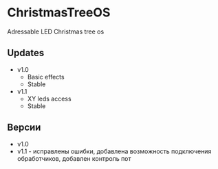 # ChristmasTreeOS
Adressable LED Christmas tree os

## Updates
 - v1.0 <br>
    - Basic effects <br>
    - Stable <br>
 - v1.1 <br>
    - XY leds access <br>
    - Stable <br>

## Версии
- v1.0
- v1.1 - исправлены ошибки, добавлена возможность подключения обработчиков, добавлен контроль пот
